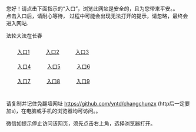 您好！请点击下面指示的“入口”，浏览此网站是安全的，且为您带来平安。。 <br/>
点击入口后，请耐心等待， 过程中可能会出现无法打开的提示，请忽略，最终会进入网站. </br>

法轮大法在长春<br/>
<div style="padding:10px"><a style="margin:20px" target="_blank" href="https://dgvkfmjzo1tcd.cloudfront.net/2Qpsp?isnfuux" id="ccLink1" rel="nofollow">入口1</a> <a target="_blank" style="margin:20px" href="https://d147z9yb7vf9so.cloudfront.net/2Qpsp?mebhwxda" id="ccLink2" rel="nofollow">入口2</a> <a style="margin:20px" target="_blank" href="https://dhj4c44gyggfr.cloudfront.net/2Qpsp?wpcoz" id="ccLink3" rel="nofollow">入口3</a></div>

<div style="padding:10px" ><a style="margin:20px" target="_blank" href="https://dgvkfmjzo1tcd.cloudfront.net/2Qpsp?isnfuux" id="ccLink4" rel="nofollow">入口4</a> <a style="margin:20px" href="https://d147z9yb7vf9so.cloudfront.net/2Qpsp?mebhwxda" target="_blank" id="ccLink5" rel="nofollow">入口5</a> <a style="margin:20px" href="https://dhj4c44gyggfr.cloudfront.net/2Qpsp?wpcoz" target="_blank" id="ccLink6" rel="nofollow">入口6</a></div>

<div style="padding:10px"><a style="margin:20px" target="_blank" href="https://dgvkfmjzo1tcd.cloudfront.net/2Qpsp?isnfuux" id="ccLink7" rel="nofollow">入口7</a> <a style="margin:20px" href="https://d147z9yb7vf9so.cloudfront.net/2Qpsp?mebhwxda" target="_blank" id="ccLink8" rel="nofollow">入口8</a> <a style="margin:20px" target="_blank" href="https://dhj4c44gyggfr.cloudfront.net/2Qpsp?wpcoz" id="ccLink9" rel="nofollow">入口9</a></div>

<br/>



请复制并记住免翻墙网址 https://github.com/yntd/changchunzx (http后一定要加s)，在电脑或手机的浏览器均可访问。。<br/>

微信如提示停止访问该网页，须先点击右上角，选择浏览器打开。
